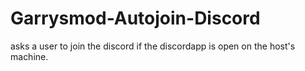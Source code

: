 # Garrysmod-Autojoin-Discord
asks a user to join the discord if the discordapp is open on the host's machine.
